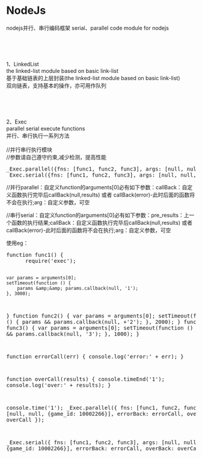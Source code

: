 # NodeJs<br />
nodejs并行、串行编码框架
serial、parallel code module for nodejs<br />

<p>
	<br />
	
</p>
<p>
	<br />
	
</p>
1、LinkedList<br />
the linked-list module based on basic link-list<br />
基于基础链表的上层封装(the linked-list module based on basic link-list)<br />
双向链表，支持基本的操作，亦可用作队列<br />

<p>
	<br />
	
</p>
<p>
	<br />
	
</p>
2、Exec<br />
parallel serial execute functions<br />
并行、串行执行一系列方法<br />
<br />
//并行串行执行模块<br />
//参数请自己遵守约束,减少检测，提高性能<br />

<pre name="code" class="javascript">_Exec.parallel({fns: [func1, func2, func3], args: [null, null, {game_id: 1}], errorBack: errorCall, overBack: overCall});
_Exec.serial({fns: [func1, func2, func3], args: [null, null, {game_id: 1}], errorBack: errorCall, overBack: overCall});</pre>
//并行parallel：自定义function的arguments[0]必有如下参数：callBack：自定义函数执行完毕后callBack(null,results) 或者 callBack(error)-此时后面的函数将不会在执行;arg：自定义参数，可空<br />

<p>
	//串行serial：自定义function的arguments[0]必有如下参数：pre_results：上一个函数的执行结果;callBack：自定义函数执行完毕后callBack(null,results) 或者 callBack(error)-此时后面的函数将不会在执行;arg：自定义参数，可空
</p>
<p>
	使用eg：
</p>
<p>
	<pre name="code" class="javascript">function func1() {
	  require('exec');
	    
    var params = arguments[0];
    setTimeout(function () {
        params &amp;&amp; params.callback(null, '1');
    }, 3000);
}
function func2() {
    var params = arguments[0];
    setTimeout(function () {
        params &amp;&amp; params.callback(null, +'2');
    }, 2000);
}
function func3() {
    var params = arguments[0];
    setTimeout(function () {
        params &amp;&amp; params.callback(null, '3');
    }, 1000);
}


function errorCall(err) {
    console.log('error:' + err);
}

function overCall(results) {
    console.timeEnd('1');
    console.log('over:' + results);
}

console.time('1');
_Exec.parallel({
    fns: [func1, func2, func3],
    args: [null, null, {game_id: 10002266}],
    errorBack: errorCall,
    overBack: overCall
});

_Exec.serial({
    fns: [func1, func2, func3],
    args: [null, null, {game_id: 10002266}],
    errorBack: errorCall,
    overBack: overCall
});</pre>
	<br />
	<br />
	
</p>
